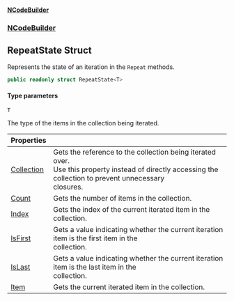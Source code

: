 #### [NCodeBuilder](index.md 'index')
### [NCodeBuilder](NCodeBuilder.md 'NCodeBuilder')

## RepeatState<T> Struct

Represents the state of an iteration in the `Repeat` methods.

```csharp
public readonly struct RepeatState<T>
```
#### Type parameters

<a name='NCodeBuilder.RepeatState_T_.T'></a>

`T`

The type of the items in the collection being iterated.

| Properties | |
| :--- | :--- |
| [Collection](NCodeBuilder.RepeatState_T_.Collection.md 'NCodeBuilder.RepeatState<T>.Collection') | Gets the reference to the collection being iterated over.<br/>Use this property instead of directly accessing the collection to prevent unnecessary<br/>closures. |
| [Count](NCodeBuilder.RepeatState_T_.Count.md 'NCodeBuilder.RepeatState<T>.Count') | Gets the number of items in the collection. |
| [Index](NCodeBuilder.RepeatState_T_.Index.md 'NCodeBuilder.RepeatState<T>.Index') | Gets the index of the current iterated item in the collection. |
| [IsFirst](NCodeBuilder.RepeatState_T_.IsFirst.md 'NCodeBuilder.RepeatState<T>.IsFirst') | Gets a value indicating whether the current iteration item is the first item in the<br/>collection. |
| [IsLast](NCodeBuilder.RepeatState_T_.IsLast.md 'NCodeBuilder.RepeatState<T>.IsLast') | Gets a value indicating whether the current iteration item is the last item in the<br/>collection. |
| [Item](NCodeBuilder.RepeatState_T_.Item.md 'NCodeBuilder.RepeatState<T>.Item') | Gets the current iterated item in the collection. |

